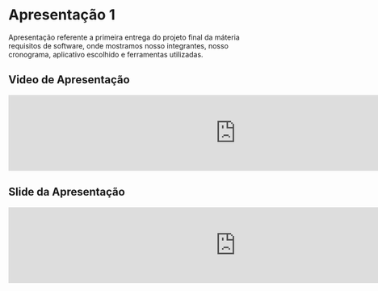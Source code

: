 # Apresentação 1

Apresentação referente a primeira entrega do projeto final da máteria requisitos de software, onde mostramos nosso integrantes, nosso cronograma, aplicativo escolhido e ferramentas utilizadas.

## Video de Apresentação

<iframe width="900" src="https://www.youtube.com/embed/_YzDCZAoF3E" title="YouTube video player" frameborder="0" allow="accelerometer; autoplay; clipboard-write; encrypted-media; gyroscope; picture-in-picture" allowfullscreen></iframe>

## Slide da Apresentação

<iframe width="900" src="https://www.canva.com/design/DAE3PRD1BH0/d-_Mw1_lWYIdgQzhydIoFw/view?utm_content=DAE3PRD1BH0&utm_campaign=designshare&utm_medium=link&utm_source=publishpresent" title="Canva Slide" frameborder="0" allowfullscreen></iframe>